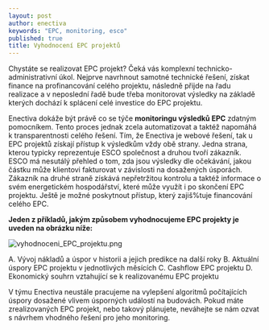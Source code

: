 ```yaml
---
layout: post
author: enectiva
keywords: "EPC, monitoring, esco"
published: true
title: Vyhodnocení EPC projektů
---
```



Chystáte se realizovat EPC projekt? Čeká vás komplexní technicko-administrativní úkol. Nejprve navrhnout samotné technické řešení, získat finance na profinancování celého projektu, následně přijde na řadu realizace a v neposlední řadě bude třeba monitorovat výsledky na základě kterých dochází k splácení celé investice do EPC projektu.

Enectiva dokáže být právě co se týče **monitoringu výsledků EPC** zdatným pomocníkem. Tento proces jednak zcela automatizovat a taktéž napomáhá k transparentnosti celého řešení. Tím, že Enectiva je webové řešení, tak u EPC projektů získají přístup k výsledkům  vždy obě strany. Jedna strana, kterou typicky reprezentuje ESCO společnost a druhou tvoří zákazník. ESCO má nesutálý přehled o tom, zda jsou výsledky dle očekávání, jakou částku může klientovi fakturovat v závislosti na dosažených úsporách. Zákazník na druhé straně získává nepřetržitou kontrolu a taktéž informace o svém energetickém hospodářství, které může využít i po skončení EPC projektu. Ještě je možné poskytnout přístup, který zajiš%tuje financování celého EPC.

**Jeden z příkladů, jakým způsobem vyhodnocujeme EPC projekty je uveden na obrázku níže:**

![vyhodnoceni_EPC_projektu.png]({{site.baseurl}}/img/vyhodnoceni_EPC_projektu.png)

A. Vývoj nákladů a úspor v historii a jejich predikce na další roky
B. Aktuální úspory EPC projektu v jednotlivých měsících
C. Cashflow EPC projektu
D. Ekonomický souhrn vztahující se k realizovanému EPC projektu

V týmu Enectiva neustále pracujeme na vylepšení algoritmů počítajících úspory dosažené vlivem úsporných událostí na budovách. Pokud máte zrealizovaných EPC projekt, nebo takový plánujete, neváhejte se nám ozvat s návrhem vhodného řešení pro jeho monitoring.
